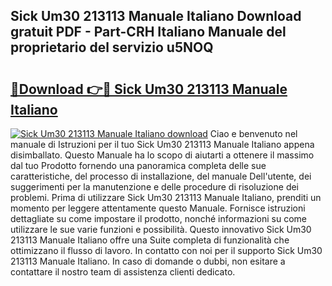 ## Sick Um30 213113 Manuale Italiano Download gratuit PDF - Part-CRH Italiano Manuale del proprietario del servizio u5NOQ

# <h2><a href="http://dfbjl8.blite.top/?on=Sick+Um30+213113+Manuale+Italiano">🔗Download 👉🔴 Sick Um30 213113 Manuale Italiano</a></h2>

[![Sick Um30 213113 Manuale Italiano download](https://i.imgur.com/lujVjoI.png)](http://dfbjl8.blite.top/?on=Sick+Um30+213113+Manuale+Italiano)
Ciao e benvenuto nel manuale di Istruzioni per il tuo Sick Um30 213113 Manuale Italiano appena disimballato. Questo Manuale ha lo scopo di aiutarti a ottenere il massimo dal tuo Prodotto fornendo una panoramica completa delle sue caratteristiche, del processo di installazione, del manuale Dell'utente, dei suggerimenti per la manutenzione e delle procedure di risoluzione dei problemi. Prima di utilizzare Sick Um30 213113 Manuale Italiano, prenditi un momento per leggere attentamente questo Manuale. Fornisce istruzioni dettagliate su come impostare il prodotto, nonché informazioni su come utilizzare le sue varie funzioni e possibilità. Questo innovativo Sick Um30 213113 Manuale Italiano offre una Suite completa di funzionalità che ottimizzano il flusso di lavoro. In contatto con noi per il supporto Sick Um30 213113 Manuale Italiano. In caso di domande o dubbi, non esitare a contattare il nostro team di assistenza clienti dedicato.
